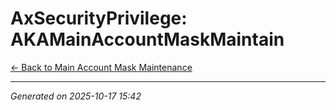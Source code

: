 # AxSecurityPrivilege: AKAMainAccountMaskMaintain

[← Back to Main Account Mask Maintenance](../README.md)

---

*Generated on 2025-10-17 15:42*

